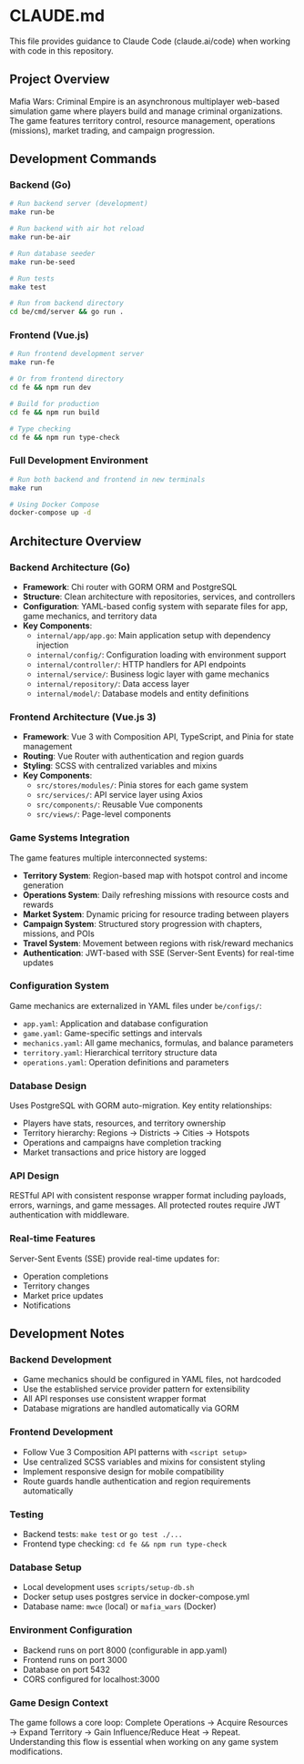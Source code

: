 # CLAUDE.md

This file provides guidance to Claude Code (claude.ai/code) when working with code in this repository.

## Project Overview

Mafia Wars: Criminal Empire is an asynchronous multiplayer web-based simulation game where players build and manage criminal organizations. The game features territory control, resource management, operations (missions), market trading, and campaign progression.

## Development Commands

### Backend (Go)
```bash
# Run backend server (development)
make run-be

# Run backend with air hot reload
make run-be-air

# Run database seeder
make run-be-seed

# Run tests
make test

# Run from backend directory
cd be/cmd/server && go run .
```

### Frontend (Vue.js)
```bash
# Run frontend development server
make run-fe

# Or from frontend directory
cd fe && npm run dev

# Build for production
cd fe && npm run build

# Type checking
cd fe && npm run type-check
```

### Full Development Environment
```bash
# Run both backend and frontend in new terminals
make run

# Using Docker Compose
docker-compose up -d
```

## Architecture Overview

### Backend Architecture (Go)
- **Framework**: Chi router with GORM ORM and PostgreSQL
- **Structure**: Clean architecture with repositories, services, and controllers
- **Configuration**: YAML-based config system with separate files for app, game mechanics, and territory data
- **Key Components**:
  - `internal/app/app.go`: Main application setup with dependency injection
  - `internal/config/`: Configuration loading with environment support
  - `internal/controller/`: HTTP handlers for API endpoints
  - `internal/service/`: Business logic layer with game mechanics
  - `internal/repository/`: Data access layer
  - `internal/model/`: Database models and entity definitions

### Frontend Architecture (Vue.js 3)
- **Framework**: Vue 3 with Composition API, TypeScript, and Pinia for state management
- **Routing**: Vue Router with authentication and region guards
- **Styling**: SCSS with centralized variables and mixins
- **Key Components**:
  - `src/stores/modules/`: Pinia stores for each game system
  - `src/services/`: API service layer using Axios
  - `src/components/`: Reusable Vue components
  - `src/views/`: Page-level components

### Game Systems Integration
The game features multiple interconnected systems:
- **Territory System**: Region-based map with hotspot control and income generation
- **Operations System**: Daily refreshing missions with resource costs and rewards
- **Market System**: Dynamic pricing for resource trading between players
- **Campaign System**: Structured story progression with chapters, missions, and POIs
- **Travel System**: Movement between regions with risk/reward mechanics
- **Authentication**: JWT-based with SSE (Server-Sent Events) for real-time updates

### Configuration System
Game mechanics are externalized in YAML files under `be/configs/`:
- `app.yaml`: Application and database configuration
- `game.yaml`: Game-specific settings and intervals
- `mechanics.yaml`: All game mechanics, formulas, and balance parameters
- `territory.yaml`: Hierarchical territory structure data
- `operations.yaml`: Operation definitions and parameters

### Database Design
Uses PostgreSQL with GORM auto-migration. Key entity relationships:
- Players have stats, resources, and territory ownership
- Territory hierarchy: Regions → Districts → Cities → Hotspots
- Operations and campaigns have completion tracking
- Market transactions and price history are logged

### API Design
RESTful API with consistent response wrapper format including payloads, errors, warnings, and game messages. All protected routes require JWT authentication with middleware.

### Real-time Features
Server-Sent Events (SSE) provide real-time updates for:
- Operation completions
- Territory changes
- Market price updates
- Notifications

## Development Notes

### Backend Development
- Game mechanics should be configured in YAML files, not hardcoded
- Use the established service provider pattern for extensibility
- All API responses use consistent wrapper format
- Database migrations are handled automatically via GORM

### Frontend Development
- Follow Vue 3 Composition API patterns with `<script setup>`
- Use centralized SCSS variables and mixins for consistent styling
- Implement responsive design for mobile compatibility
- Route guards handle authentication and region requirements automatically

### Testing
- Backend tests: `make test` or `go test ./...`
- Frontend type checking: `cd fe && npm run type-check`

### Database Setup
- Local development uses `scripts/setup-db.sh`
- Docker setup uses postgres service in docker-compose.yml
- Database name: `mwce` (local) or `mafia_wars` (Docker)

### Environment Configuration
- Backend runs on port 8000 (configurable in app.yaml)
- Frontend runs on port 3000
- Database on port 5432
- CORS configured for localhost:3000

### Game Design Context
The game follows a core loop: Complete Operations → Acquire Resources → Expand Territory → Gain Influence/Reduce Heat → Repeat. Understanding this flow is essential when working on any game system modifications.